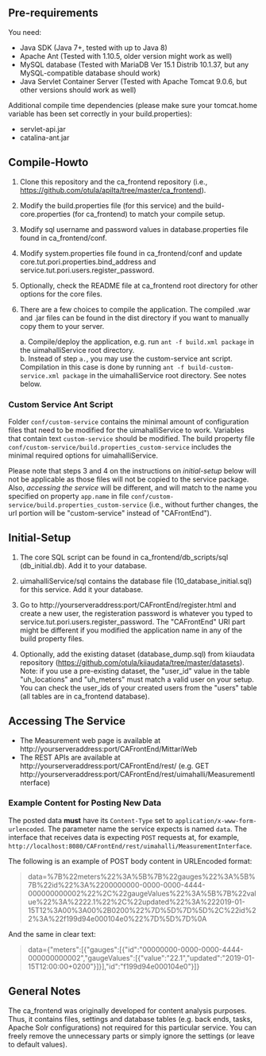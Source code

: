 Pre-requirements
----------------
You need:
- Java SDK (Java 7+, tested with up to Java 8)
- Apache Ant (Tested with 1.10.5, older version might work as well)
- MySQL database (Tested with MariaDB Ver 15.1 Distrib 10.1.37, but any MySQL-compatible database should work)
- Java Servlet Container Server (Tested with Apache Tomcat 9.0.6, but other versions should work as well)

Additional compile time dependencies (please make sure your tomcat.home variable has been set correctly in your build.properties):
- servlet-api.jar
- catalina-ant.jar

Compile-Howto
-------------

1) Clone this repository and the ca_frontend repository (i.e., https://github.com/otula/apilta/tree/master/ca_frontend).

2) Modify the build.properties file (for this service) and the build-core.properties (for ca_frontend) to match your compile setup.

3) Modify sql username and password values in database.properties file found in ca_frontend/conf.

4) Modify system.properties file found in ca_frontend/conf and update core.tut.pori.properties.bind_address and service.tut.pori.users.register_password.

5) Optionally, check the README file at ca_frontend root directory for other options for the core files.

6) There are a few choices to compile the application. The compiled .war and .jar files can be found in the dist directory if you want to manually copy them to your server.

   a. Compile/deploy the application, e.g. run `ant -f build.xml package` in the uimahalliService root directory.    
   b. Instead of step `a.`, you may use the custom-service ant script. Compilation in this case is done by running `ant -f build-custom-service.xml package` in the uimahalliService root directory. See notes below.

### Custom Service Ant Script
Folder `conf/custom-service` contains the minimal amount of configuration files that need to be modified for the uimahalliService to work. Variables that contain text `custom-service` should be modified. The build property file `conf/custom-service/build.properties_custom-service` includes the minimal required options for uimahalliService.

Please note that steps 3 and 4 on the instructions on *initial-setup* below will not be applicable as those files will not be copied to the service package. Also, *accessing the service* will be different, and will match to the name you specified on property `app.name` in file `conf/custom-service/build.properties_custom-service` (i.e., without further changes, the url portion will be "custom-service" instead of "CAFrontEnd").

Initial-Setup
-------------

1) The core SQL script can be found in ca_frontend/db_scripts/sql (db_initial.db). Add it to your database.

2) uimahalliService/sql contains the database file (10_database_initial.sql) for this service. Add it your database.

3) Go to http://yourserveraddress:port/CAFrontEnd/register.html and create a new user, the registeration password is whatever you typed to service.tut.pori.users.register_password. The "CAFrontEnd" URI part might be different if you modified the application name in any of the build property files.

4) Optionally, add the existing dataset (database_dump.sql) from kiiaudata repository (https://github.com/otula/kiiaudata/tree/master/datasets). Note: if you use a pre-existing dataset, the "user_id" value in the table "uh_locations" and "uh_meters" must match a valid user on your setup. You can check the user_ids of your created users from the "users" table (all tables are in ca_frontend database).

Accessing The Service
---------------------

- The Measurement web page is available at http://yourserveraddress:port/CAFrontEnd/MittariWeb
- The REST APIs are available at http://yourserveraddress:port/CAFrontEnd/rest/ (e.g. GET http://yourserveraddress:port/CAFrontEnd/rest/uimahalli/MeasurementInterface)

### Example Content for Posting New Data

The posted data **must** have its `Content-Type` set to `application/x-www-form-urlencoded`. The parameter name the service expects is named `data`. The interface that receives data is expecting `POST` requests at, for example, `http://localhost:8080/CAFrontEnd/rest/uimahalli/MeasurementInterface`.

The following is an example of POST body content in URLEncoded format: 
> data=%7B%22meters%22%3A%5B%7B%22gauges%22%3A%5B%7B%22id%22%3A%2200000000-0000-0000-4444-000000000002%22%2C%22gaugeValues%22%3A%5B%7B%22value%22%3A%2222.1%22%2C%22updated%22%3A%222019-01-15T12%3A00%3A00%2B0200%22%7D%5D%7D%5D%2C%22id%22%3A%22f199d94e000104e0%22%7D%5D%7D%0A

And the same in clear text:
> data={"meters":[{"gauges":[{"id":"00000000-0000-0000-4444-000000000002","gaugeValues":[{"value":"22.1","updated":"2019-01-15T12:00:00+0200"}]}],"id":"f199d94e000104e0"}]}

General Notes
-------------

The ca_frontend was originally developed for content analysis purposes. Thus, it contains files, settings and database tables (e.g. back ends, tasks, Apache Solr configurations) not required for this particular service. You can freely remove the unnecessary parts or simply ignore the settings (or leave to default values).

